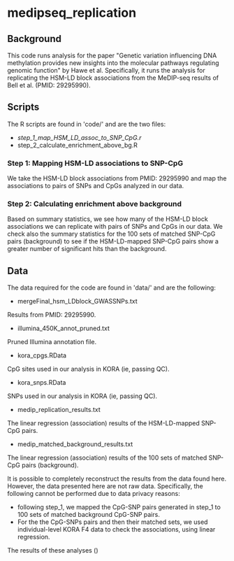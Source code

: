 # medipseq_replication

## Background

This code runs analysis for the paper "Genetic variation influencing DNA methylation provides new insights into the molecular pathways regulating genomic function" by Hawe et al. Specifically, it runs the analysis for replicating the HSM-LD block associations from the MeDIP-seq results of Bell et al. (PMID: 29295990).

## Scripts

The R scripts are found in 'code/' and are the two files: 

* *step_1_map_HSM_LD_assoc_to_SNP_CpG.r*
* step_2_calculate_enrichment_above_bg.R

### Step 1: Mapping HSM-LD associations to SNP-CpG

We take the HSM-LD block associations from PMID: 29295990 and map the associations to pairs of SNPs and CpGs analyzed in our data. 

### Step 2: Calculating enrichment above background

Based on summary statistics, we see how many of the HSM-LD block associations we can replicate with pairs of SNPs and CpGs in our data.  We check also the summary statistics for the 100 sets of matched SNP-CpG pairs (background) to see if the HSM-LD-mapped SNP-CpG pairs show a greater number of significant hits than the background. 

## Data

The data required for the code are found in 'data/' and are the following:

* mergeFinal_hsm_LDblock_GWASSNPs.txt

Results from PMID: 29295990.

* illumina_450K_annot_pruned.txt

Pruned Illumina annotation file. 

* kora_cpgs.RData

CpG sites used in our analysis in KORA (ie, passing QC).

* kora_snps.RData

SNPs used in our analysis in KORA (ie, passing QC).

* medip_replication_results.txt

The linear regression (association) results of the HSM-LD-mapped SNP-CpG pairs.

* medip_matched_background_results.txt

The linear regression (association) results of the 100 sets of matched SNP-CpG pairs (background).


It is possible to completely reconstruct the results from the data found here. However, the data presented here are not raw data. Specifically, the following cannot be performed due to data privacy reasons: 

* following step_1, we mapped the CpG-SNP pairs generated in step_1 to 100 sets of matched background CpG-SNP pairs. 
* For the the CpG-SNPs pairs and then their matched sets, we used individual-level KORA F4 data to check the associations, using linear regression. 

The results of these analyses ()
